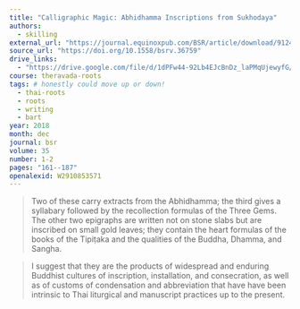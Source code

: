 ```yaml
---
title: "Calligraphic Magic: Abhidhamma Inscriptions from Sukhodaya"
authors:
  - skilling
external_url: "https://journal.equinoxpub.com/BSR/article/download/9124/15951/45666"
source_url: "https://doi.org/10.1558/bsrv.36759"
drive_links:
  - "https://drive.google.com/file/d/1dPFw44-92Lb4EJcBnDz_laPMqUjewyfG/view?usp=drivesdk"
course: theravada-roots
tags: # honestly could move up or down!
  - thai-roots
  - roots
  - writing
  - bart
year: 2018
month: dec
journal: bsr
volume: 35
number: 1-2
pages: "161--187"
openalexid: W2910853571
---
```


> Two of these carry extracts from the Abhidhamma; the third gives a syllabary followed by the recollection formulas of the Three Gems.
> The other two epigraphs are written not on stone slabs but are inscribed on small gold leaves; they contain the heart formulas of the books of the Tipiṭaka and the qualities of the Buddha, Dhamma, and Sangha.

> I suggest that they are the products of widespread and enduring Buddhist cultures of inscription, installation, and consecration, as well as of customs of condensation and abbreviation that have have been intrinsic to Thai liturgical and manuscript practices up to the present.

